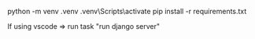 python -m venv .venv
.venv\Scripts\activate
pip install -r requirements.txt

If using vscode => run task "run django server"